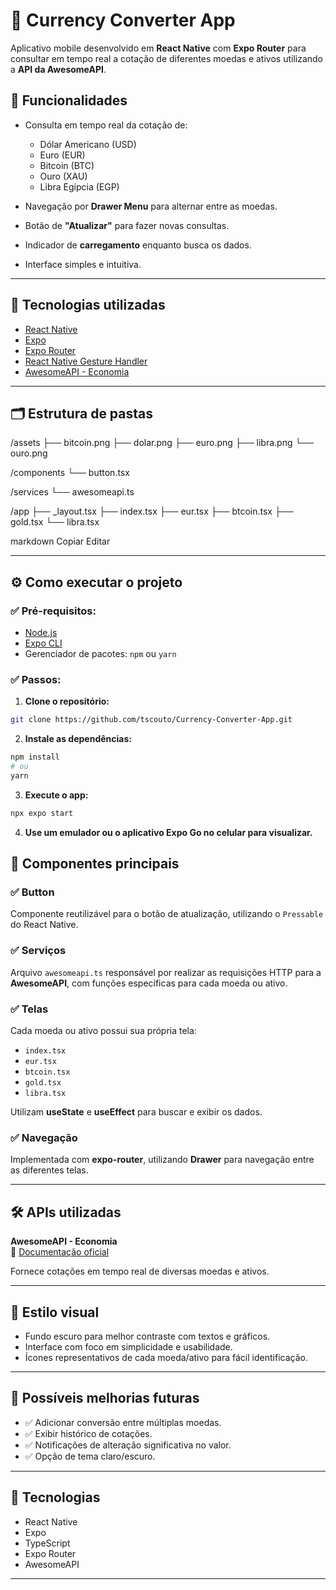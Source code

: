 # 💱 Currency Converter App

Aplicativo mobile desenvolvido em **React Native** com **Expo Router** para consultar em tempo real a cotação de diferentes moedas e ativos utilizando a **API da AwesomeAPI**.

## 📲 Funcionalidades

- Consulta em tempo real da cotação de:

  - Dólar Americano (USD)
  - Euro (EUR)
  - Bitcoin (BTC)
  - Ouro (XAU)
  - Libra Egípcia (EGP)

- Navegação por **Drawer Menu** para alternar entre as moedas.
- Botão de **"Atualizar"** para fazer novas consultas.
- Indicador de **carregamento** enquanto busca os dados.
- Interface simples e intuitiva.

---

## 🚀 Tecnologias utilizadas

- [React Native](https://reactnative.dev/)
- [Expo](https://expo.dev/)
- [Expo Router](https://expo.github.io/router/)
- [React Native Gesture Handler](https://docs.swmansion.com/react-native-gesture-handler/docs/)
- [AwesomeAPI - Economia](https://docs.awesomeapi.com.br/api-de-moedas)

---

## 🗂️ Estrutura de pastas

/assets
├── bitcoin.png
├── dolar.png
├── euro.png
├── libra.png
└── ouro.png

/components
└── button.tsx

/services
└── awesomeapi.ts

/app
├── \_layout.tsx
├── index.tsx
├── eur.tsx
├── btcoin.tsx
├── gold.tsx
└── libra.tsx

markdown
Copiar
Editar

---

## ⚙️ Como executar o projeto

### ✅ Pré-requisitos:

- [Node.js](https://nodejs.org/)
- [Expo CLI](https://docs.expo.dev/get-started/installation/)
- Gerenciador de pacotes: `npm` ou `yarn`

### ✅ Passos:

1. **Clone o repositório:**

```bash
git clone https://github.com/tscouto/Currency-Converter-App.git
```

2. **Instale as dependências:**

```bash
npm install
# ou
yarn
```

3. **Execute o app:**

```bash
npx expo start
```

4. **Use um emulador ou o aplicativo Expo Go no celular para visualizar.**

## 🧩 Componentes principais

### ✅ Button

Componente reutilizável para o botão de atualização, utilizando o `Pressable` do React Native.

### ✅ Serviços

Arquivo `awesomeapi.ts` responsável por realizar as requisições HTTP para a **AwesomeAPI**, com funções específicas para cada moeda ou ativo.

### ✅ Telas

Cada moeda ou ativo possui sua própria tela:

- `index.tsx`
- `eur.tsx`
- `btcoin.tsx`
- `gold.tsx`
- `libra.tsx`

Utilizam **useState** e **useEffect** para buscar e exibir os dados.

### ✅ Navegação

Implementada com **expo-router**, utilizando **Drawer** para navegação entre as diferentes telas.

---

## 🛠️ APIs utilizadas

**AwesomeAPI - Economia**  
📄 [Documentação oficial](https://docs.awesomeapi.com.br/api-de-moedas)

Fornece cotações em tempo real de diversas moedas e ativos.

---

## 🎨 Estilo visual

- Fundo escuro para melhor contraste com textos e gráficos.
- Interface com foco em simplicidade e usabilidade.
- Ícones representativos de cada moeda/ativo para fácil identificação.

---

## 🐛 Possíveis melhorias futuras

- ✅ Adicionar conversão entre múltiplas moedas.
- ✅ Exibir histórico de cotações.
- ✅ Notificações de alteração significativa no valor.
- ✅ Opção de tema claro/escuro.

---

## 🚀 Tecnologias

- React Native
- Expo
- TypeScript
- Expo Router
- AwesomeAPI

---

